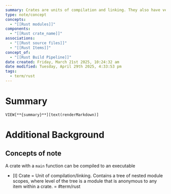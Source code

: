 ```yaml
---
summary: Crates are units of compilation and linking. They also have versioning, distribution, and runtime loading. A crate contains a tree of nested module scopes. The top level of the tree is a module that is anonymous (from the point of view of paths within the module) and any item within a crate has a canonical module path denoting its location within the crate's module tree.
type: note/concept
concepts:
  - "[[Rust modules]]"
components:
  - "[[Rust crate_name]]"
associations:
  - "[[Rust source files]]"
  - "[[Rust Items]]"
concept_of:
  - "[[Rust Build Pipeline]]"
date created: Friday, March 21st 2025, 10:24:32 am
date modified: Tuesday, April 29th 2025, 4:33:53 pm
tags:
  - term/rust
---
```

# Summary
`VIEW[**{summary}**][text(renderMarkdown)]`

# Additional Background
## Concepts of note
A crate with a `main` function can be compiled to an executable
- [I] Crate = Unit of compilation/linking. Contains a tree of nested module scopes, where level of the tree is a module that is anonymous to any item within a crate. = #term/rust 